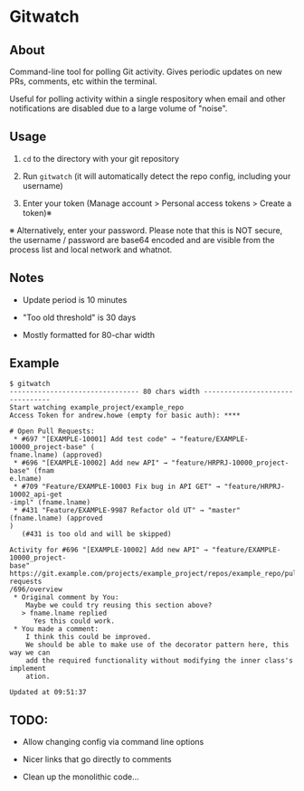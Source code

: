 # Gitwatch

## About

Command-line tool for polling Git activity. Gives periodic updates on new PRs, comments, etc within the terminal.

Useful for polling activity within a single respository when email and other notifications are disabled due to a large volume of "noise".

## Usage

1. `cd` to the directory with your git repository

2. Run `gitwatch` (it will automatically detect the repo config, including your username)

3. Enter your token (Manage account > Personal access tokens > Create a token)※

※ Alternatively, enter your password. Please note that this is NOT secure, the username / password are base64 encoded and are visible from the process list and local network and whatnot.

## Notes

* Update period is 10 minutes

* "Too old threshold" is 30 days

* Mostly formatted for 80-char width

## Example

```
$ gitwatch
-------------------------------- 80 chars width --------------------------------
Start watching example_project/example_repo
Access Token for andrew.howe (empty for basic auth): ****

# Open Pull Requests:
 * #697 "[EXAMPLE-10001] Add test code" → "feature/EXAMPLE-10000_project-base" (
fname.lname) (approved)
 * #696 "[EXAMPLE-10002] Add new API" → "feature/HRPRJ-10000_project-base" (fnam
e.lname)
 * #709 "Feature/EXAMPLE-10003 Fix bug in API GET" → "feature/HRPRJ-10002_api-get
-impl" (fname.lname)
 * #431 "Feature/EXAMPLE-9987 Refactor old UT" → "master" (fname.lname) (approved
)
   (#431 is too old and will be skipped)

Activity for #696 "[EXAMPLE-10002] Add new API" → "feature/EXAMPLE-10000_project-
base"
https://git.example.com/projects/example_project/repos/example_repo/pull-requests
/696/overview
 * Original comment by You:
    Maybe we could try reusing this section above?
   > fname.lname replied
      Yes this could work.
 * You made a comment:
    I think this could be improved.
    We should be able to make use of the decorator pattern here, this way we can
    add the required functionality without modifying the inner class's implement
    ation.

Updated at 09:51:37
```

## TODO:

* Allow changing config via command line options

* Nicer links that go directly to comments

* Clean up the monolithic code...
